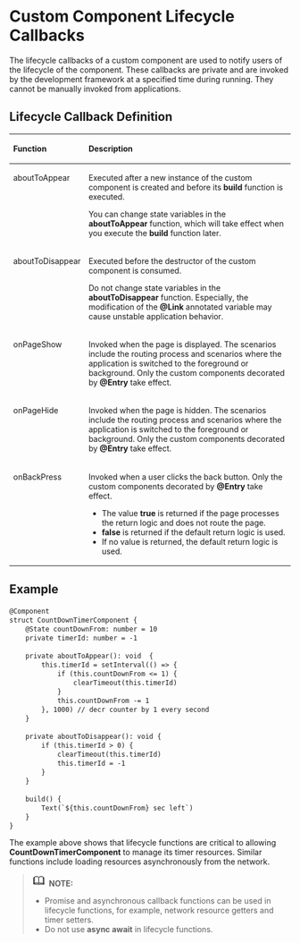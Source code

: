 # Custom Component Lifecycle Callbacks<a name="EN-US_TOPIC_0000001110948896"></a>

The lifecycle callbacks of a custom component are used to notify users of the lifecycle of the component. These callbacks are private and are invoked by the development framework at a specified time during running. They cannot be manually invoked from applications.

## Lifecycle Callback Definition<a name="section1597015432486"></a>

<a name="table56583904911"></a>
<table><thead align="left"><tr id="row146581198495"><th class="cellrowborder" valign="top" width="14.84%" id="mcps1.1.3.1.1"><p id="p19658139114912"><a name="p19658139114912"></a><a name="p19658139114912"></a>Function</p>
</th>
<th class="cellrowborder" valign="top" width="85.16%" id="mcps1.1.3.1.2"><p id="p06581592499"><a name="p06581592499"></a><a name="p06581592499"></a>Description</p>
</th>
</tr>
</thead>
<tbody><tr id="row11658109194919"><td class="cellrowborder" valign="top" width="14.84%" headers="mcps1.1.3.1.1 "><p id="p9658109154912"><a name="p9658109154912"></a><a name="p9658109154912"></a>aboutToAppear</p>
</td>
<td class="cellrowborder" valign="top" width="85.16%" headers="mcps1.1.3.1.2 "><p id="p17851645015"><a name="p17851645015"></a><a name="p17851645015"></a>Executed after a new instance of the custom component is created and before its <strong id="b5869734121610"><a name="b5869734121610"></a><a name="b5869734121610"></a>build</strong> function is executed.</p>
<p id="p7658596490"><a name="p7658596490"></a><a name="p7658596490"></a>You can change state variables in the <strong id="b99359017178"><a name="b99359017178"></a><a name="b99359017178"></a>aboutToAppear</strong> function, which will take effect when you execute the <strong id="b157198921719"><a name="b157198921719"></a><a name="b157198921719"></a>build</strong> function later.</p>
</td>
</tr>
<tr id="row1465811913499"><td class="cellrowborder" valign="top" width="14.84%" headers="mcps1.1.3.1.1 "><p id="p1665939124911"><a name="p1665939124911"></a><a name="p1665939124911"></a>aboutToDisappear</p>
</td>
<td class="cellrowborder" valign="top" width="85.16%" headers="mcps1.1.3.1.2 "><p id="p182511622115113"><a name="p182511622115113"></a><a name="p182511622115113"></a>Executed before the destructor of the custom component is consumed.</p>
<p id="p15659199144918"><a name="p15659199144918"></a><a name="p15659199144918"></a>Do not change state variables in the <strong id="b113997361170"><a name="b113997361170"></a><a name="b113997361170"></a>aboutToDisappear</strong> function. Especially, the modification of the <strong id="b1438344751717"><a name="b1438344751717"></a><a name="b1438344751717"></a>@Link</strong> annotated variable may cause unstable application behavior.</p>
</td>
</tr>
<tr id="row1930416179282"><td class="cellrowborder" valign="top" width="14.84%" headers="mcps1.1.3.1.1 "><p id="p1430441792819"><a name="p1430441792819"></a><a name="p1430441792819"></a>onPageShow</p>
</td>
<td class="cellrowborder" valign="top" width="85.16%" headers="mcps1.1.3.1.2 "><p id="p16304131722812"><a name="p16304131722812"></a><a name="p16304131722812"></a>Invoked when the page is displayed. The scenarios include the routing process and scenarios where the application is switched to the foreground or background. Only the custom components decorated by <strong id="b1464282018197"><a name="b1464282018197"></a><a name="b1464282018197"></a>@Entry</strong> take effect.</p>
</td>
</tr>
<tr id="row124040130281"><td class="cellrowborder" valign="top" width="14.84%" headers="mcps1.1.3.1.1 "><p id="p5404191372818"><a name="p5404191372818"></a><a name="p5404191372818"></a>onPageHide</p>
</td>
<td class="cellrowborder" valign="top" width="85.16%" headers="mcps1.1.3.1.2 "><p id="p1740410136287"><a name="p1740410136287"></a><a name="p1740410136287"></a>Invoked when the page is hidden. The scenarios include the routing process and scenarios where the application is switched to the foreground or background. Only the custom components decorated by <strong id="b86916375193"><a name="b86916375193"></a><a name="b86916375193"></a>@Entry</strong> take effect.</p>
</td>
</tr>
<tr id="row914614415143"><td class="cellrowborder" valign="top" width="14.84%" headers="mcps1.1.3.1.1 "><p id="p1420710493489"><a name="p1420710493489"></a><a name="p1420710493489"></a>onBackPress</p>
</td>
<td class="cellrowborder" valign="top" width="85.16%" headers="mcps1.1.3.1.2 "><p id="p1020714916483"><a name="p1020714916483"></a><a name="p1020714916483"></a>Invoked when a user clicks the back button. Only the custom components decorated by <strong id="b117484422012"><a name="b117484422012"></a><a name="b117484422012"></a>@Entry</strong> take effect.</p>
<a name="ul02081949144816"></a><a name="ul02081949144816"></a><ul id="ul02081949144816"><li>The value <strong id="b15338151114203"><a name="b15338151114203"></a><a name="b15338151114203"></a>true</strong> is returned if the page processes the return logic and does not route the page.</li><li><strong id="b186911429200"><a name="b186911429200"></a><a name="b186911429200"></a>false</strong> is returned if the default return logic is used.</li><li>If no value is returned, the default return logic is used.</li></ul>
</td>
</tr>
</tbody>
</table>

## Example<a name="section462551935217"></a>

```
@Component
struct CountDownTimerComponent {
    @State countDownFrom: number = 10
    private timerId: number = -1

    private aboutToAppear(): void  {
        this.timerId = setInterval(() => {
            if (this.countDownFrom <= 1) {
                clearTimeout(this.timerId)
            }
            this.countDownFrom -= 1
        }, 1000) // decr counter by 1 every second
    }

    private aboutToDisappear(): void {
        if (this.timerId > 0) {
            clearTimeout(this.timerId)
            this.timerId = -1
        }
    }

    build() {
        Text(`${this.countDownFrom} sec left`)
    }
}
```

The example above shows that lifecycle functions are critical to allowing  **CountDownTimerComponent**  to manage its timer resources. Similar functions include loading resources asynchronously from the network.

>![](../../public_sys-resources/icon-note.gif) **NOTE:** 
>-   Promise and asynchronous callback functions can be used in lifecycle functions, for example, network resource getters and timer setters.
>-   Do not use  **async await**  in lifecycle functions.

